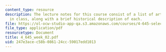 ```yaml
---
content_type: resource
description: The lecture notes for this course consist of a list of artworks discussed
  in class, along with a brief historical description of each.
file: https://ol-ocw-studio-app-qa.s3.amazonaws.com/courses/4-645-selected-topics-in-architecture-architecture-from-1750-to-the-present-fall-2004/247e3acec58b086124cc59017edd1013_4_645_week_02.pdf
file_type: application/pdf
resourcetype: Document
title: 4_645_week_02.pdf
uid: 247e3ace-c58b-0861-24cc-59017edd1013
---
```


